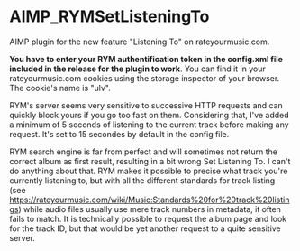 # AIMP_RYMSetListeningTo
AIMP plugin for the new feature "Listening To" on rateyourmusic.com.

**You have to enter your RYM authentification token in the config.xml file included in the release for the plugin to work**. 
You can find it in your rateyourmusic.com cookies using the storage inspector of your browser. The cookie's name is "ulv".

RYM's server seems very sensitive to successive HTTP requests and can quickly block yours if you go too fast on them. Considering that, I've added a minimum of 5 seconds of listening to the current track before making any request. It's set to 15 secondes by default in the config file.

RYM search engine is far from perfect and will sometimes not return the correct album as first result, resulting in a bit wrong Set Listening To. I can't do anything about that. RYM makes it possible to precise what track you're currently listening to, but with all the different standards for track listing (see https://rateyourmusic.com/wiki/Music:Standards%20for%20track%20listings) while audio files usually use mere track numbers in metadata, it often fails to match. It is technically possible to request the album page and look for the track ID, but that would be yet another request to a quite sensitive server.

